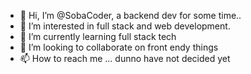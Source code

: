 - 👋 Hi, I’m @SobaCoder, a backend dev for some time..
- 👀 I’m interested in full stack and web development. 
- 🌱 I’m currently learning full stack tech
- 💞️ I’m looking to collaborate on front endy things
- 📫 How to reach me ... dunno have not decided yet

<!---
SobaCoder/SobaCoder is a ✨ special ✨ repository because its `README.md` (this file) appears on your GitHub profile.
You can click the Preview link to take a look at your changes.
--->
